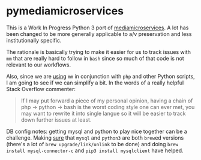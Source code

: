 # pymediamicroservices

This is a Work In Progress Python 3 port of [mediamicroservices](https://github.com/mediamicroservices/mm). A lot has been changed to be more generally applicable to a/v preservation and less institutionally specific.

The rationale is basically trying to make it easier for us to track issues with `mm` that are really hard to follow in `bash` since so much of that code is not relevant to our workflows. 

Also, since we are [using](https://github.com/BAM-PFA/ingestfiles) `mm` in conjunction with `php` and other Python scripts, I am going to see if we can simplify a bit. In the words of a really helpful Stack Overflow commenter:

> If I may put forward a piece of my personal opinion, having a chain of php -> python -> bash is the worst coding style one can ever met, you may want to rewrite it into single langue so it will be easier to track down further issues at least.

DB config notes: getting mysql and python to play nice together can be a challenge. Making [sure]('https://stackoverflow.com/questions/26082278/cant-import-mysqldb-into-python') that `mysql` and `python3` are both `brew`ed versions (there's a lot of `brew upgrade/link/unlink` to be done) and doing `brew install mysql-connector-c` and `pip3 install mysqlclient` have helped. 

